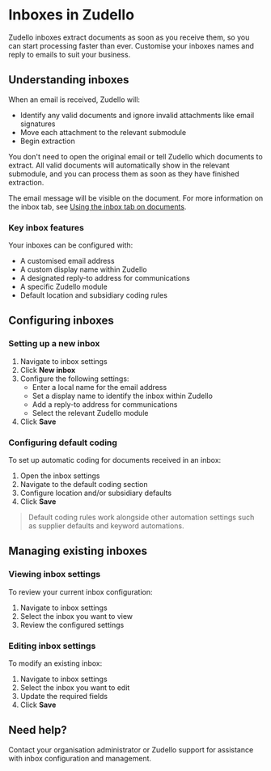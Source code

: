 # Inboxes in Zudello

Zudello inboxes extract documents as soon as you receive them, so you can start processing faster than ever.  Customise your inboxes names and reply to emails to suit your business.

## Understanding inboxes

When an email is received, Zudello will:

- Identify any valid documents and ignore invalid attachments like email signatures
- Move each attachment to the relevant submodule
- Begin extraction

You don't need to open the original email or tell Zudello which documents to extract. All valid documents will automatically show in the relevant submodule, and you can process them as soon as they have finished extraction.  

The email message will be visible on the document. For more information on the inbox tab, see [Using the inbox tab on documents](using-the-inbox-tab-on-documents.md).


### Key inbox features

Your inboxes can be configured with:

- A customised email address
- A custom display name within Zudello
- A designated reply-to address for communications
- A specific Zudello module
- Default location and subsidiary coding rules

## Configuring inboxes

### Setting up a new inbox

1. Navigate to inbox settings
2. Click **New inbox**
3. Configure the following settings:
    - Enter a local name for the email address
    - Set a display name to identify the inbox within Zudello
    - Add a reply-to address for communications
    - Select the relevant Zudello module
4. Click **Save**

### Configuring default coding

To set up automatic coding for documents received in an inbox:

1. Open the inbox settings
2. Navigate to the default coding section
3. Configure location and/or subsidiary defaults
4. Click **Save**

> Default coding rules work alongside other automation settings such as supplier defaults and keyword automations.

## Managing existing inboxes

### Viewing inbox settings

To review your current inbox configuration:

1. Navigate to inbox settings
2. Select the inbox you want to view
3. Review the configured settings

### Editing inbox settings

To modify an existing inbox:

1. Navigate to inbox settings
2. Select the inbox you want to edit
3. Update the required fields
4. Click **Save**

## Need help?

Contact your organisation administrator or Zudello support for assistance with inbox configuration and management.